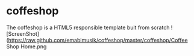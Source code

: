 # coffeshop
The coffeshop is a HTML5  responsible template  buit from scratch
![ScreenShot](https://raw.github.com/emabimusik/coffeshop/master/coffeshop/Coffee Shop Home.png

